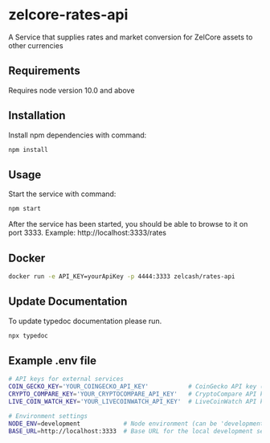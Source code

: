 # zelcore-rates-api

A Service that supplies rates and market conversion for ZelCore assets to other currencies

## Requirements

Requires node version 10.0 and above

## Installation

Install npm dependencies with command:

```bash
npm install
```

## Usage

Start the service with command:

```bash
npm start
```

After the service has been started, you should be able to browse to it on port 3333.
Example: http://localhost:3333/rates

## Docker

```bash
docker run -e API_KEY=yourApiKey -p 4444:3333 zelcash/rates-api
```

## Update Documentation

To update typedoc documentation please run.
```bash
npx typedoc
```

## Example .env file

```bash
# API keys for external services
COIN_GECKO_KEY='YOUR_COINGECKO_API_KEY'           # CoinGecko API key (placeholder)
CRYPTO_COMPARE_KEY='YOUR_CRYPTOCOMPARE_API_KEY'   # CryptoCompare API key (placeholder)
LIVE_COIN_WATCH_KEY='YOUR_LIVECOINWATCH_API_KEY'  # LiveCoinWatch API key (placeholder)

# Environment settings
NODE_ENV=development            # Node environment (can be 'development', 'production', or 'test')
BASE_URL=http://localhost:3333  # Base URL for the local development server
```